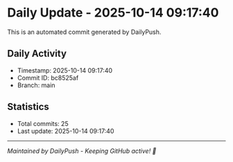 # Daily Update - 2025-10-14 09:17:40

This is an automated commit generated by DailyPush.

## Daily Activity
- Timestamp: 2025-10-14 09:17:40
- Commit ID: bc8525af
- Branch: main

## Statistics
- Total commits: 25
- Last update: 2025-10-14 09:17:40

---
*Maintained by DailyPush - Keeping GitHub active! 🚀*

